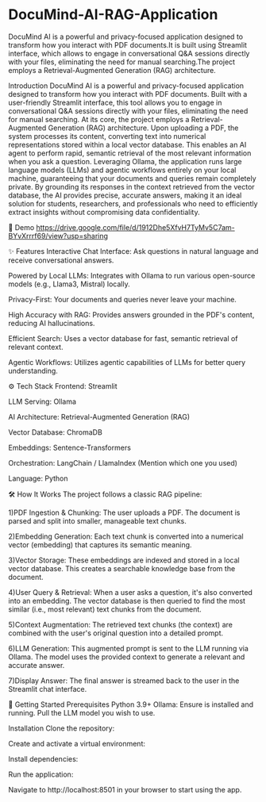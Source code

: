 # DocuMind-AI-RAG-Application
DocuMind AI is a powerful and privacy-focused application designed to transform how you interact with PDF documents.It is built using Streamlit interface, which allows to engage in conversational Q&amp;A sessions directly with your files, eliminating the need for manual searching.The project employs a Retrieval-Augmented Generation (RAG) architecture. 

Introduction
DocuMind AI is a powerful and privacy-focused application designed to transform how you interact with PDF documents. Built with a user-friendly Streamlit interface, this tool allows you to engage in conversational Q&A sessions directly with your files, eliminating the need for manual searching. At its core, the project employs a Retrieval-Augmented Generation (RAG) architecture. Upon uploading a PDF, the system processes its content, converting text into numerical representations stored within a local vector database. This enables an AI agent to perform rapid, semantic retrieval of the most relevant information when you ask a question. Leveraging Ollama, the application runs large language models (LLMs) and agentic workflows entirely on your local machine, guaranteeing that your documents and queries remain completely private. By grounding its responses in the context retrieved from the vector database, the AI provides precise, accurate answers, making it an ideal solution for students, researchers, and professionals who need to efficiently extract insights without compromising data confidentiality.

🚀 Demo
https://drive.google.com/file/d/1912Dhe5XfvH7TyMv5C7am-BYvXrrrf69/view?usp=sharing

✨ Features
Interactive Chat Interface: Ask questions in natural language and receive conversational answers.

Powered by Local LLMs: Integrates with Ollama to run various open-source models (e.g., Llama3, Mistral) locally.

Privacy-First: Your documents and queries never leave your machine.

High Accuracy with RAG: Provides answers grounded in the PDF's content, reducing AI hallucinations.

Efficient Search: Uses a vector database for fast, semantic retrieval of relevant context.

Agentic Workflows: Utilizes agentic capabilities of LLMs for better query understanding.

⚙️ Tech Stack
Frontend: Streamlit

LLM Serving: Ollama

AI Architecture: Retrieval-Augmented Generation (RAG)

Vector Database: ChromaDB 

Embeddings: Sentence-Transformers

Orchestration: LangChain / LlamaIndex (Mention which one you used)

Language: Python

🛠️ How It Works
The project follows a classic RAG pipeline:

1)PDF Ingestion & Chunking: The user uploads a PDF. The document is parsed and split into smaller, manageable text chunks.

2)Embedding Generation: Each text chunk is converted into a numerical vector (embedding) that captures its semantic meaning.

3)Vector Storage: These embeddings are indexed and stored in a local vector database. This creates a searchable knowledge base from the document.

4)User Query & Retrieval: When a user asks a question, it's also converted into an embedding. The vector database is then queried to find the most similar (i.e., most relevant) text chunks from the document.

5)Context Augmentation: The retrieved text chunks (the context) are combined with the user's original question into a detailed prompt.

6)LLM Generation: This augmented prompt is sent to the LLM running via Ollama. The model uses the provided context to generate a relevant and accurate answer.

7)Display Answer: The final answer is streamed back to the user in the Streamlit chat interface.

🔧 Getting Started
Prerequisites
Python 3.9+
Ollama: Ensure  is installed and running.
Pull the LLM model you wish to use.

Installation
Clone the repository:

Create and activate a virtual environment:

Install dependencies:

Run the application:

Navigate to http://localhost:8501 in your browser to start using the app.
